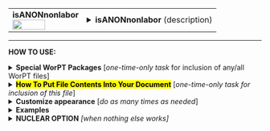 <!--------------------------------------
   SCREEN SHOT
--------------------------------------->
<table>
<tr>
<td>
<font size="3"><b>isANONnonlabor</b></font>
<br>
<img src="https://lh3.googleusercontent.com/d/1qunfPtaL4IOkVOadEu2DLIWkCDcZjGSG" width=70%>
</td>
<td>
<details>
<summary><b>isANONnonlabor</b> (description)</summary>
<b>isANONnonlabor</b> is a table of budget items that include everything except work-effort.  Items such as publication costs, equipment, computers, etc. are included in this table.  Also, rolled-up lines for domestic and international travel are included in the table automatically through the script. (A detailed break-out of travel expenses is provided in the isANONtravel.tex file).<br>
<i>Red font in WorPT file captions flag words that need to be replaced with valid proposal information.</i>
</details>
</td>
</tr>
</table>
<hr>

<!--------------------------------------
   HOW TO USE
--------------------------------------->
<b>HOW TO USE:</b>

<!-- - - - - - - - - - - - - - - - - - - - - - - - - - - - 
             Special Packages
- - - - - - - - - - - - - - - - - - - - - - - - - - - - -->
<details>
<summary><b>Special WorPT Packages</b> [<i>one-time-only task</i> for inclusion of any/all WorPT files]</summary>
Copy/paste the special packages in preamble of your document, if you haven't done so previously. (see https://github.com/pmarcum/WorPT-Work-Plan-Tool-4-proposals/blob/main/WorPTpackages for more info).
</details>

<!-- - - - - - - - - - - - - - - - - - - - - - - - - - - - 
             Putting File Contents Into Document
- - - - - - - - - - - - - - - - - - - - - - - - - - - - -->
<details>
<summary><mark><b>How To Put File Contents Into Your Document</b></mark> [<i>one-time-only task for inclusion of this file</i>]</summary> 
<ol>
<li>COPY the lines in the code block below, then</li>
<li>PASTE into your document WHERE you want the content to appear, then</li>
<li>MODIFY the editable lines you just pasted in your document as needed. The lines that may be edited (or even deleted altogether if not wanted) are indicated by highlight below. </li><br>
Refer to <b>Customizations</b> section below to add personal preferences in the gap between \expinput and \begin{isANONnonlabor} lines below.

</ol>
    
<pre><code>
\expinput{<mark>do_NOT_manually_edit</mark>/isANONnonlabor}   % reset parameters

\begin{isANONnonlabor}
<mark>\caption{
\normalsize \newline \newline
\textbf{Notes and assumptions}:
\newline \newline
{\color{red} \underline{\scshape{Equipment Costs}}: In Yrs~1-2, we request a total of \$11K for the purchase of a laptop and associated IT equipment to replace the PI's aging laptop (purchased in 2018, well past nominal 4-year refresh cycle at the time of the proposed budget period), ``NASA-tized'' computer equipment (laptops, monitors) for use by the summer interns, and as an ``emergency'' fund, should the Science~PI's $\sim$3-yr old laptop fail or need repair.} 
\newline \newline
\underline{\scshape{Travel}}: refer to Table\,\ref{tab:isANONtravel}. \newline \newline
{\color{red} \underline{\scshape{Publication Costs}}: Our work plan includes the publication of four key manuscripts: (see Table \ref{tab:NOTANONschedule} for details),  but given the student projects, we have budgeted for 8 papers. We request a total of \$2K for publication costs,  using the assumption that the papers will fall between "Tier 1" and "Tier 2" categories as defined in ApJ/AJ guidelines. These fees are included in proposed budget.}
\newline \newline
{\color{red}\underline{\scshape{ Materials and Supplies}}: We request an annually-averaged budget of \$1,125 to cover purchase of disk space to back up our data products and miscellaneous office and IT supplies at PI and Science~PI home institution. The distribution of these funds is top-heavy at the beginning of the grant period, when such supplies will be needed most. The disk size of the data products will be approximately 39~Gb per exposure: four \texttt{float32} 
extensions per CCD, corresponding to the \textbf{(1)} Zodiacal-CIB background, \textbf{(2)} in-field, and \textbf{(3)} out-field stray-light, and \textbf{(4)} thermal emission layers, plus one \texttt{binary} extension for the Solar System object trails (\emph{streak / no streak}), for a total of 18~4096$\times$4096 detector focal plane. Storage of these products will not be required, as they will be immediately produced by the pipeline on a exposure-by-exposure basis. End-to-end simulations shall not exceed 100~Gb, and they will be accessible to the community through a public internet server. Publication~IV will require the analysis of an area equivalent to 32 adjacent field of views, the equivalent of a sector of the \RST/WFI High Latitude Wide Area Survey, which corresponds to 128 exposures. Assuming an average exposure size of 9~Gb, plus $\sim$40~Gb for the background products, we project that we will require $\sim$10--15~Tb of disk space (including backups).}}</mark>
<mark>\label{tab:isANONnonlabor}</mark>
\end{isANONnonlabor}
</code></pre>

</details>

<!-- - - - - - - - - - - - - - - - - - - - - - - - - - - - 
             Customizations
- - - - - - - - - - - - - - - - - - - - - - - - - - - - -->
<details>
<summary><b>Customize appearance</b> [<i>do as many times as needed</i>]</summary>
The default table appearance is already optimized, minimizing the need to change table properties such as column widths. However, if you do find the need to make such changes, as well as changes to other properties such as column alignment, colors, font styles, you will need to copy/paste and then edit some additional formatting lines into your document. Specifically: 
<ol>
<li>COPY any or all lines in the code block below that are related to the formatting parameter that you want to edit. The lines below show default values. You will edit those values to make desired changes.</li>
<li>PASTE the copied lines into your document at the "% Put customizations for isANONnonlabor HERE" line in the code that you copy/pasted in Step 2. Most importantly, the desired formatting lines should be pasted somewhere <b>between</b> the \include{do_NOT_manually_edit/isANONnonlabor} and \begin{isANONnonlabor} lines. </li>
<li>EDIT the pasted lines in your document, as desired.</li>
NOTE: THe lines are grouped into categories to help you locate what you need. You can PICK AND CHOOSE the lines you want to paste into your document; you do not have to copy/paste all of the lines below (unless noted) and do not have to copy all lines within a group.<br>
<i>Highlights indicate what parts of the commands can be edited without breaking your LaTeX code.</i><br>
You can just comment out your added lines and recompile the document, if you want to return to default values.
</ol>

<!-- . . . . . . . . . . . . . . . . . . . . . . . . . . . . . . . .
                              Options   
<!-- . . . . . . . . . . . . . . . . . . . . . . . . . . . . . . -->
<table>
    
<tr>
<td><b>Table compactness</b></td>
<td><pre><code>
\def\SpaceBetweenRows{<mark>1.0</mark>}               % vertical compactness of rows
\def\SpaceBetweenColumns{<mark>5pt</mark>}            % spacing between columns
</code></pre>
<details>
<summary>reference image</summary>
<img src="https://lh3.googleusercontent.com/d/1zKXhNimopI3-QFl46DlKd1jBUC4CrNoe" width=50%>
</details>
</td>
</tr>

<tr>
<td><b>Color and font style of top-row banner</b></td>
<td>
For fontstyle changes, the "\textbf" can be changed to "\emph" for italics, or can<br>
be turned into plain test by removing the "\textbf", eg {{#1}}
<pre><code>
\def\BannerColor{<mark>Blue</mark>}            % "Equipment, Travel, Supplies, Page Charges" banner color
\def\BannerFontColor{<mark>White</mark>}       % "Equipment, Travel, Supplies, Page Charges" banner font color
\def\BannerFontstyle#1{<mark>\textbf</mark>{#1}}% boldface "Equipment, Travel, Supplies, Page Charges" banner
</code></pre>
<details>
<summary>reference image</summary>
<img src="https://lh3.googleusercontent.com/d/1rmODTjd-c463aTuAQafbt1jyEICW8dg_" width=50%>
</details>
</td>
</tr>

<tr>
<td><b>Column label colors and font styles</b></td>
<td>
For fontstyle changes, the "\textbf" can be changed to "\emph" for italics, or can<br>
be turned into plain test by removing the "\textbf", eg {{#1}}
<pre><code>
\def\CostLabelColor{<mark>Blue</mark>}         % "Cost Category" column label color
\def\ColumnFontstyle#1{<mark>\textbf</mark>{#1}}% boldface "Cost Category", "Y1, Y2, ..." column labels 
\def\YearLabelColor{<mark>Blue</mark>}         % "Y1", "Y2", etc  column label color
\def\TotalLabelColor{<mark>Blue</mark>}        % "Total" column label color
\def\TotalFontstyle#1{<mark>\textbf</mark>{#1}}% boldface "Total ..." column label
</code></pre>
<details>
<summary>reference image</summary>
<img src="https://lh3.googleusercontent.com/d/1UC6l_4_C85egHLEFWuhMRWfQaI_6P7So" width=50%>
</details>
</td>
</tr>

<tr>
<td><b>Font styles for Major budget item rows</b></td>
<td>
For fontstyle changes, the "\textbf" can be changed to "\emph" for italics, or can<br>
be turned into plain test by removing the "\textbf", eg {{#1}}
<pre><code>
\def\MajorCatFontstyle#1{<mark>\textbf</mark>{#1}}   % boldface budget (excl. domestic, internat'l Travel rows) 
\def\MajorAmountFontstyle#1{<mark>\textbf</mark>{#1}}% boldface budget (excl. Total, domestic, internat'l Travel rows) 
\def\MajorCatTotalFontstyle#1{<mark>\textbf</mark>{#1}} % boldface Total budget (excl. domestic, internat'l Travel rows) 
</code></pre>
<details>
<summary>reference image</summary>
<img src="https://lh3.googleusercontent.com/d/1EkA1jToqM91FZdJkIMAaHtNO4lWIS1ct" width=50%>
</details>
</td>
</tr>

<tr>
<td><b>Font styles for travel sub-category item rows</b></td>
<td>
For fontstyle changes, the "\textbf" can be changed to "\emph" for italics, or can<br>
be turned into plain test by removing the "\textbf", eg {{#1}}
<pre><code>
\def\TravelSubcatFontstyle#1{<mark>\textit</mark>{#1}}       % italicize "domestic", "internat'l" rows 
\def\TravelSubcatAmountFontstyle#1{<mark>\textit</mark>{#1}} % italicize "domestic", "internat'l" Travel values 
\def\TravelSubcatTotalFontstyle#1{<mark>\textit</mark>{#1}}  % italicize Total,"Domestic"/"International" Travel sums 
</code></pre>
<details>
<summary>reference image</summary>
<img src="https://lh3.googleusercontent.com/d/1MdBbFNMZj7bFb58of5cYhJT1o4OOA-_u" width=60%>
</details>
</td>
</tr>

<tr>
<td><b>Table preamble - full control!</b></td>
<td>
Use table preamble for more control over table layout (removing/adding vertical lines, changing column alignment, etc).<br>
Copy/paste the ENTIRE below code in order to change default table preamble.<br>
<u>IMPORTANT</u> Most of table preamble can be changed EXCEPT <i>do <b>NOT</b> change "T" and \LastYearPlusOne variables, and preserve the number of columns</i>
(eg, make sure that any 'l' that is removed is replaced by another alignment code).  
<pre><code>
\newcolumntype{T}{
   <mark>|l|</mark>*{\LastYearPlusOne}<mark>{l|}</mark>
}
</code></pre></td>
</tr>
</table>
</details>

<!--------------------------------------
   EXAMPLES 
--------------------------------------->
<details>
<summary><b>Examples</b></summary>
The below is an example of how one can change the appearance of the table within a LaTeX document. After copy/pasting the code to incorporate the table into my document, I decided I wanted to turn the top blue header to green, and the font to black. I copy/pasted the lines relevant to these formats. Here's what my LaTeX document looks like:  

<!--     INSERT IMAGE -->

NOTE: To return to default values, all I have to do is comment-out (put a "%" at the line's beginning) the "\def" formatting lines that I pasted. 
</details>

<!--------------------------------------
   NUCLEAR OPTION 
--------------------------------------->
<details>
<summary><b>NUCLEAR OPTION</b> <i>[when nothing else works]</i></summary>
If you just cannot get the table to look like you want it to look, you can always copy/paste the entire isANONnonlabor.tex file that appears in the WorPT subfolder, into your document, and then edit at-will.  Some of the WorPT files involve complicated LaTeX code, so be sure that you have a good mastery of LaTeX and know what you are doing before implementing this option!
</details>
